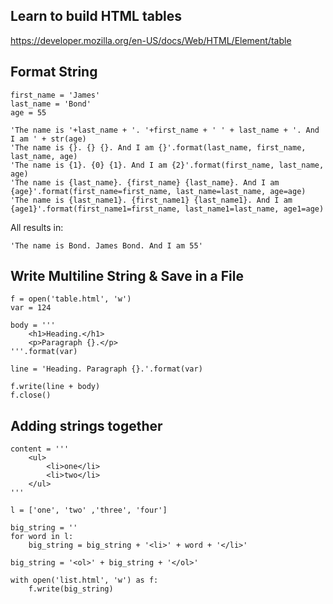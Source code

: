 Learn to build HTML tables
--------------------------

https://developer.mozilla.org/en-US/docs/Web/HTML/Element/table

Format String
-------------

```
first_name = 'James'
last_name = 'Bond'
age = 55
```
```
'The name is '+last_name + '. '+first_name + ' ' + last_name + '. And I am ' + str(age)
'The name is {}. {} {}. And I am {}'.format(last_name, first_name, last_name, age)
'The name is {1}. {0} {1}. And I am {2}'.format(first_name, last_name, age)
'The name is {last_name}. {first_name} {last_name}. And I am {age}'.format(first_name=first_name, last_name=last_name, age=age)
'The name is {last_name1}. {first_name1} {last_name1}. And I am {age1}'.format(first_name1=first_name, last_name1=last_name, age1=age)
```
All results in:
```
'The name is Bond. James Bond. And I am 55'
```

Write Multiline String & Save in a File
---------------------------------------

```
f = open('table.html', 'w')
var = 124

body = '''
    <h1>Heading.</h1>
    <p>Paragraph {}.</p>
'''.format(var)

line = 'Heading. Paragraph {}.'.format(var)

f.write(line + body)
f.close()
```

Adding strings together
-----------------------

```
content = '''
    <ul>
        <li>one</li>
        <li>two</li>
    </ul>
'''

l = ['one', 'two' ,'three', 'four']

big_string = ''
for word in l:
    big_string = big_string + '<li>' + word + '</li>'

big_string = '<ol>' + big_string + '</ol>'

with open('list.html', 'w') as f:
    f.write(big_string)
```
